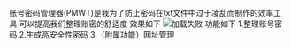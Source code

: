 账号密码管理器(PMWT)是我为了防止密码在txt文件中过于凌乱而制作的效率工具
可以提高我们整理账密的舒适度
效果如下
![加载失败](https://i2.hdslb.com/bfs/new_dyn/e632d8f2ef0f7101b7a8b0d76f61f0a93546720975718978.png@1052w_!web-dynamic.avif)
功能如下
1.整理账号密码
2.生成高安全性密码
3.（附属功能）网址管理